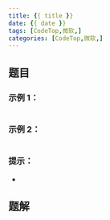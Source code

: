 ```yaml
---
title: {{ title }}
date: {{ date }}
tags: [CodeTop,微软,]
categories: [CodeTop,微软,]
---
```


>

## 题目



### 示例 1：

```

```

### 示例 2：

```

```

### 提示：

- 

## 题解



```python

```

